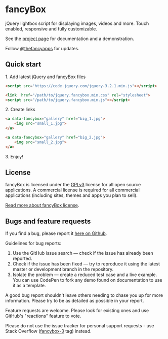 # fancyBox

jQuery lightbox script for displaying images, videos and more.
Touch enabled, responsive and fully customizable.

See the [project page](http://fancyapps.com/fancybox/3/) for documentation and a demonstration.

Follow [@thefancyapps](//twitter.com/thefancyapps) for updates.


## Quick start

1\.  Add latest jQuery and fancyBox files

```html
<script src="https://code.jquery.com/jquery-3.2.1.min.js"></script>

<link  href="/path/to/jquery.fancybox.min.css" rel="stylesheet">
<script src="/path/to/jquery.fancybox.min.js"></script>
```


2\.  Create links

```html
<a data-fancybox="gallery" href="big_1.jpg">
    <img src="small_1.jpg">
</a>

<a data-fancybox="gallery" href="big_2.jpg">
    <img src="small_2.jpg">
</a>
```


3\. Enjoy!


## License

fancyBox is licensed under the [GPLv3](http://choosealicense.com/licenses/gpl-3.0) license for all open source applications.
A commercial license is required for all commercial applications (including sites, themes and apps you plan to sell).

[Read more about fancyBox license](http://fancyapps.com/fancybox/3/#license).

## Bugs and feature requests

If you find a bug, please report it [here on Github](https://github.com/fancyapps/fancybox/issues).

Guidelines for bug reports:

1. Use the GitHub issue search — check if the issue has already been reported.
2. Check if the issue has been fixed — try to reproduce it using the latest master or development branch in the repository.
3. Isolate the problem — create a reduced test case and a live example. You can use CodePen to fork any demo found on documentation to use it as a template.

A good bug report shouldn't leave others needing to chase you up for more information.
Please try to be as detailed as possible in your report.


Feature requests are welcome. Please look for existing ones and use GitHub's "reactions" feature to vote.

Please do not use the issue tracker for personal support requests - use Stack Overflow ([fancybox-3](http://stackoverflow.com/questions/tagged/fancybox-3) tag) instead.
